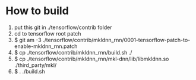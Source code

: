 # How to build
1. put this git in ./tensorflow/contrib folder
2. cd to tensorflow root patch
3. $ git am -3 ./tensorflow/contrib/mkldnn_rnn/0001-tensorflow-patch-to-enable-mkldnn_rnn.patch
4. $ cp ./tensorflow/contrib/mkldnn_rnn/build.sh ./
5. $ cp ./tensorflow/contrib/mkldnn_rnn/mkl-dnn/lib/libmkldnn.so ./third_party/mkl/
5. $ . ./build.sh

